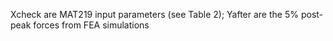 Xcheck are MAT219 input parameters (see Table 2);
Yafter are the 5% post-peak forces from FEA simulations
